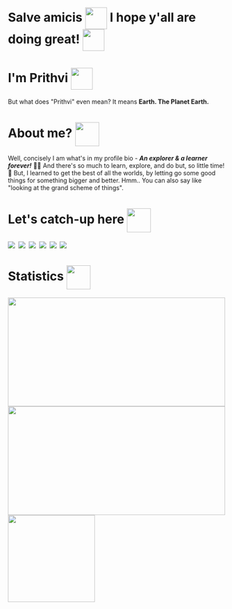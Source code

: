 # Salve amicis <img align="center" src="https://user-images.githubusercontent.com/50717968/152670473-dd644045-e014-4744-a9f9-8eae6cb82605.png" height="50"/> I hope y'all are doing great! <img align="center" src="https://img.icons8.com/color/48/000000/jake--v2.png" height="50" />  

# I'm Prithvi <img align="center" src="https://user-images.githubusercontent.com/50717968/152666856-09fa601d-d7b0-414d-afe3-dbc5b902cc04.png" height="50"/>
But what does "Prithvi" even mean? It means **Earth. The Planet Earth.**

# About me? <img align="center" src="https://user-images.githubusercontent.com/50717968/152670053-2981f442-b7f8-4e5e-85ac-8dbee19b5473.png" height="55"/>
Well, concisely I am what's in my profile bio - ***An explorer & a learner forever!***  📖✨ And there's so much to learn, explore, and do but, so little time! 🥺
But, I learned to get the best of all the worlds, by letting go some good things for something bigger and better. Hmm.. You can also say like "looking at the grand scheme of things".

# Let's catch-up here <img align="center" src="https://user-images.githubusercontent.com/50717968/152671851-5e016ed5-db13-4e48-8722-729fa4fd5879.png" height="55"/> 

<a href="mailto: kshatriyaprithviraj@outlook.com" target="_blank"><img align="center" src="https://img.shields.io/badge/Microsoft_Outlook-0078D4?style=for-the-badge&logo=microsoft-outlook&logoColor=white" /></a>&nbsp;
<a href="https://www.linkedin.com/in/prithvi-raj-3431a8162/" target="_blank"><img align="center" src="https://img.shields.io/badge/LinkedIn-0077B5?style=for-the-badge&logo=linkedin&logoColor=white" /></a>&nbsp;
<a href="https://pin.it/6i8YX0u" target="_blank"><img align="center" src="https://img.shields.io/badge/Pinterest-%23E60023.svg?&style=for-the-badge&logo=Pinterest&logoColor=white" /></a>&nbsp;
<a href="https://twitter.com/prithviation" target="_blank"><img align="center" src="https://img.shields.io/badge/Twitter-1DA1F2?style=for-the-badge&logo=twitter&logoColor=white" /></a>&nbsp;
<a href="https://t.me/prithviation" target="_blank"><img align="center" src="https://img.shields.io/badge/Telegram-2CA5E0?style=for-the-badge&logo=telegram&logoColor=white" /></a>&nbsp;
<a href="https://discord.com/users/Earthian#0777" target="_blank"><img align="center" src="https://img.shields.io/badge/Discord-5865F2?style=for-the-badge&logo=discord&logoColor=white" /></a>&nbsp;

# Statistics <img align="center" src="https://user-images.githubusercontent.com/50717968/152671984-bcb1bc8c-e7bf-41eb-bfa3-0cc2b2e7a3ed.png" height="55" />
<!-- Using html -->
<img align="left" src="https://github-readme-stats.vercel.app/api?username=Kshatriyaprithviraj&show_icons=true&theme=midnight-purple&hide_border=true" height="250" width="500" />
<img align="left" src="https://github-readme-streak-stats.herokuapp.com?user=Kshatriyaprithviraj&theme=holi-theme&hide_border=true&date_format=M%20j%5B%2C%20Y%5D" height="250" width="500" />
<img align="left" src="https://github-readme-stats.vercel.app/api/top-langs/?username=Kshatriyaprithviraj&langs_count=5&theme=algolia&hide_border=true&hide=html,ejs,pug,scss&card_width=700" height="200"/>


<!-- Direct link -->
<!-- [![Top Langs](https://github-readme-stats.vercel.app/api/top-langs/?username=Kshatriyaprithviraj&langs_count=5&theme=algolia&hide_border=true&hide=html,ejs,pug,scss&card_width=500)](https://github.com/anuraghazra/github-readme-stats) 
<!-- [![GitHub Streak](https://github-readme-streak-stats.herokuapp.com?user=Kshatriyaprithviraj&theme=holi-theme&hide_border=true&date_format=M%20j%5B%2C%20Y%5D)](https://git.io/streak-stats) -->



<!-- # Currently learning, Project currently on hold or project I am working on, etc ✔️
![image](https://user-images.githubusercontent.com/50717968/152688757-ff139442-f83a-4f9f-9890-db7d819f530e.png) -->

<!--
**Kshatriyaprithviraj/Kshatriyaprithviraj** is a ✨ _special_ ✨ repository because its `README.md` (this file) appears on your GitHub profile.

Here are some ideas to get you started:

- 🔭 I’m currently working on ...
- 🌱 I’m currently learning ...
- 👯 I’m looking to collaborate on ...
- 🤔 I’m looking for help with ...
- 💬 Ask me about ...
- 📫 How to reach me: ...
- 😄 Pronouns: ...
- ⚡ Fun fact: ...
-->
